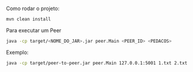 Como rodar o projeto:
```bash
mvn clean install
```

Para executar um Peer
```bash
java -cp target/<NOME_DO_JAR>.jar peer.Main <PEER_ID> <PEDACOS>
```
Exemplo:
```bash
java -cp target/peer-to-peer.jar peer.Main 127.0.0.1:5001 1.txt 2.txt
```